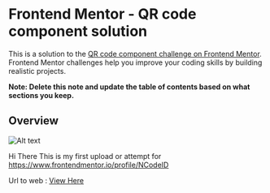 # Frontend Mentor - QR code component solution

This is a solution to the [QR code component challenge on Frontend Mentor](https://www.frontendmentor.io/challenges/qr-code-component-iux_sIO_H). Frontend Mentor challenges help you improve your coding skills by building realistic projects. 

**Note: Delete this note and update the table of contents based on what sections you keep.**

## Overview
![Alt text](https://github.com/NCodeID/qr-code-component-main/blob/main/result.png)


Hi There This is my first upload or attempt for 
https://www.frontendmentor.io/profile/NCodeID

Url to web : [View Here](https://ncodeid.github.io/frontendmentor-qr-code/)
